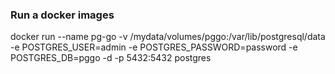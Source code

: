 ### Run a docker images

docker run --name pg-go -v /mydata/volumes/pggo:/var/lib/postgresql/data -e POSTGRES_USER=admin -e POSTGRES_PASSWORD=password -e POSTGRES_DB=pggo -d -p 5432:5432 postgres
